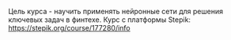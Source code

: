 Цель курса - научить применять нейронные сети для решения ключевых задач в финтехе.
Курс с платформы Stepik:
https://stepik.org/course/177280/info